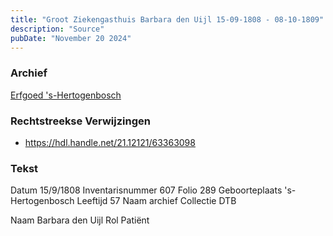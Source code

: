 ```yaml
---
title: "Groot Ziekengasthuis Barbara den Uijl 15-09-1808 - 08-10-1809"
description: "Source"
pubDate: "November 20 2024"
---
```


### Archief
[Erfgoed 's-Hertogenbosch](https://www.erfgoedshertogenbosch.nl/)

### Rechtstreekse Verwijzingen
- https://hdl.handle.net/21.12121/63363098

### Tekst
Datum 15/9/1808
Inventarisnummer 607
Folio 289
Geboorteplaats 's-Hertogenbosch
Leeftijd 57
Naam archief Collectie DTB
 
Naam Barbara den Uijl
Rol Patiënt